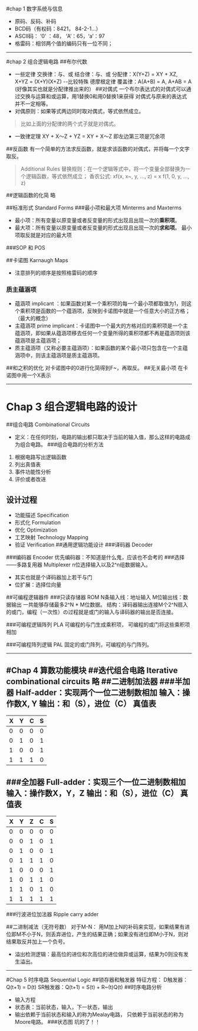 #chap 1 数字系统与信息
* 原码、反码、补码
* BCD码（有权码：8421， 84-2-1...）
* ASCII码： ‘0’ ：48， ‘A’：65，‘a’：97
* 格雷码：相邻两个值的编码只有一位不同；

----------------------------------------------------------------------------------
#chap 2 组合逻辑电路
##布尔代数
* 一些定律
交换律：与、或 
结合律：与、或
分配律：X(Y+Z) = XY + XZ,  X+YZ = (X+Y)(X+Z)  --比较特殊
德摩根定律
覆盖律：A(A+B) = A,   A+AB = A (好像其实也就是分配律推出来的）
##对偶式
一个布尔表达式的对偶式可以通过交换与运算和或运算，用1替换0和用0替换1来获得
对偶式与原来的表达式并不一定相等。
* 对偶原则：如果等式两边同时取对偶式，等式依然成立。
> 比如上面的分配律的两个式子就是对偶式。

* 一致律定理
XY + X～Z + YZ = XY + X～Z
即左边第三项是冗余项

##反函数
有一个简单的方法求反函数，就是求该函数的对偶式，并将每一个文字取反。

> Additional Rules
> 替换规则：在一个逻辑等式中，将一个变量全部替换为一个逻辑函数，等式依然成立；
> 香农公式: xf(x, x~, y, ..., z) = x f(1, 0, y, ..., z)

##逻辑函数的化简
略

##标准形式 Standard Forms
###最小项和最大项 Minterms and Maxterms
* 最小项：所有变量以原变量或者反变量的形式出现且出现一次的**乘积项**。
* 最大项：所有变量以原变量或者反变量的形式出现且出现一次的**求和项**。
最小项取反就是对应的最大项

###SOP 和 POS

##卡诺图 Karnaugh Maps
* 注意排列的顺序是按照格雷码的顺序
### 质主蕴涵项
* 蕴涵项 implicant ：如果函数对某一个乘积项的每一个最小项都取值为1，则这个乘积项是函数的一个蕴涵项，反映到卡诺图中就是一个任意大小的正方格；（最大的概念）
* 主蕴涵项 prime implicant：卡诺图中一个最大的方格对应的乘积项是一个主蕴涵项，即如果从蕴涵项移去任何一个变量所得的乘积项都不再是蕴涵项则该蕴涵项是主蕴涵项；
* 质主蕴涵项（又称必要主蕴涵项）：如果函数的某个最小项只包含在一个主蕴涵项中，则该主蕴涵项是质主蕴涵项。

##和之积的优化
对卡诺图中的0进行化简得到F~，再取反。
##无关最小项
在卡诺图中用一个X表示

-----------------------------------------------------------------------------------------------------
# Chap 3 组合逻辑电路的设计
##组合电路 Combinational Circuits
* 定义：在任何时刻，电路的输出都只取决于当前的输入值，那么这样的电路成为组合电路。
###组合电路的分析方法
1. 根据电路写出逻辑函数
2. 列出真值表
3. 事件功能性分析
4. 评价或者改进

## 设计过程
* 功能描述 Specification
* 形式化 Formulation
* 优化 Optimization
* 工艺映射 Technology Mapping
* 验证 Verification
##通用逻辑功能设计
###译码器 Decoder

###编码器 Encoder
优先编码器：不知道是什么鬼，应该也不会考的
###选择——多路复用器 Multiplexer
n位选择输入以及2^n组数据输入。
* 其实也就是个译码器加上若干与门
* 位扩展：选择位向量

##可编程逻辑器件
###只读存储器 ROM
N条输入线：地址输入
M位输出线：数据输出
一共能够存储最多2^N * M位数据。
结构：译码器输出连接M个2^N扇入的或门，编程（一次性）の过程就是或门的输入与译码器的输出是否连接。

###可编程逻辑阵列 PLA
可编程的与门生成乘积项， 可编程的或门将这些乘积项相加

###可编程阵列逻辑 PAL
固定的或门阵列，可编程的与门阵列。


------------------------------------------------------------------
#Chap 4 算数功能模块
##迭代组合电路 Iterative combinational circuits
**略**
##二进制加法器
###半加器 Half-adder：实现两个一位二进制数相加
输入：操作数X, Y
输出：和（S），进位（C）
真值表
----------
| X | Y | C | S |
|---|---|---|---|
|0|0|0|0|
|0|1|0|1|
|1|0|0|1|
|1|1|1|0| 
###全加器 Full-adder：实现三个一位二进制数相加
输入：操作数X，Y，Z
输出：和（S），进位（C）
真值表
------------
| X | Y | Z | C | S |
|---|---|---|---|---|
|0|0|0|0|0|
|0|0|1|0|1|
|0|1|0|0|1|
|0|1|1|1|0|
|1|0|0|0|1|
|1|0|1|1|0| 
|1|1|0|1|0| 
|1|1|1|1|1| 
###行波进位加法器 Ripple carry adder

##二进制减法（无符号数）
对于M-N：
用M加上N的补码来实现，如果结果有进位即M不小于N，则丢弃进位，产生的结果正确；如果没有进位即M小于N，则对结果取反并加上一个负号。
* 溢出检测逻辑：最高位的进位和次高位的进位做异或运算，结果为0则没有发生溢出。

-------------------------------------------------------------------------------------------------------------------------------------------------
#Chap 5 时序电路 Sequential Logic
##锁存器和触发器
特征方程：
D触发器：Q(t+1) = D(t)
SR触发器：Q(t+1) = S(t) + R~(t)Q(t)
##时序电路分析
* 输入方程
* 状态表：当前状态，输入，下一状态，输出
* 输出依赖于当前状态和输入的称为Mealay电路， 只依赖于当前状态的称为Moore电路。
###状态图
坑的了！！

